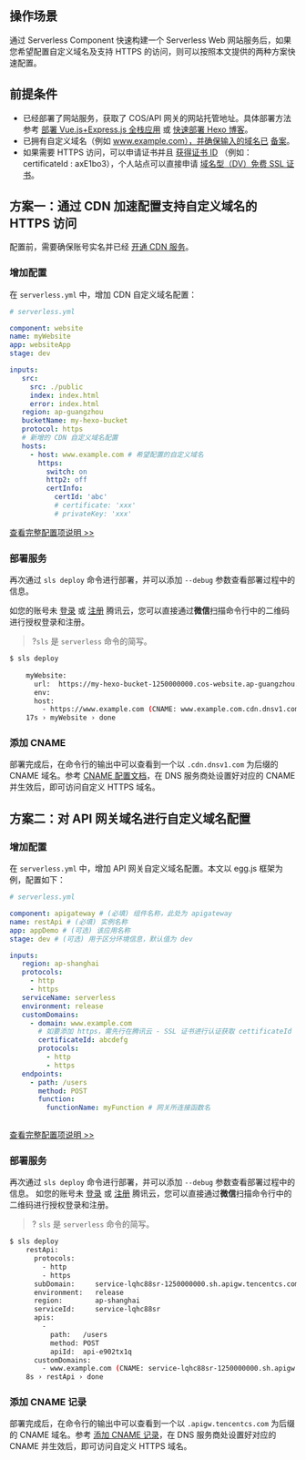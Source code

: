 ## 操作场景
通过 Serverless Component 快速构建一个 Serverless Web 网站服务后，如果您希望配置自定义域名及支持 HTTPS 的访问，则可以按照本文提供的两种方案快速配置。  

## 前提条件
- 已经部署了网站服务，获取了 COS/API 网关的网站托管地址。具体部署方法参考 [部署 Vue.js+Express.js 全栈应用](https://cloud.tencent.com/document/product/1154/39272) 或 [快速部署 Hexo 博客](https://cloud.tencent.com/document/product/1154/40217)。
- 已拥有自定义域名（例如 www.example.com），并确保输入的域名已 [备案](https://cloud.tencent.com/product/ba)。
- 如果需要 HTTPS 访问，可以申请证书并且 [获得证书 ID](https://console.cloud.tencent.com/ssl) （例如：certificateId : axE1bo3），个人站点可以直接申请 [域名型（DV）免费 SSL 证书](https://cloud.tencent.com/document/product/400/8422)。



## 方案一：通过 CDN 加速配置支持自定义域名的 HTTPS 访问
配置前，需要确保账号实名并已经 [开通 CDN 服务](https://console.cloud.tencent.com/cdn)。

### 增加配置

在 `serverless.yml` 中，增加 CDN 自定义域名配置：
```yml         
# serverless.yml

component: website
name: myWebsite
app: websiteApp
stage: dev

inputs:
   src:
     src: ./public
     index: index.html
     error: index.html
   region: ap-guangzhou
   bucketName: my-hexo-bucket
   protocol: https
   # 新增的 CDN 自定义域名配置
   hosts:
     - host: www.example.com # 希望配置的自定义域名
       https:
         switch: on
         http2: off
         certInfo:
           certId: 'abc'
           # certificate: 'xxx'
           # privateKey: 'xxx'

```
[查看完整配置项说明 >>](https://github.com/serverless-components/tencent-website/blob/master/docs/configure.md)

### 部署服务
再次通过 `sls deploy` 命令进行部署，并可以添加 `--debug` 参数查看部署过程中的信息。

如您的账号未 [登录](https://cloud.tencent.com/login) 或 [注册](https://cloud.tencent.com/register) 腾讯云，您可以直接通过**微信**扫描命令行中的二维码进行授权登录和注册。
>?`sls` 是 `serverless` 命令的简写。

```bash
$ sls deploy 
  
    myWebsite: 
      url:  https://my-hexo-bucket-1250000000.cos-website.ap-guangzhou.myqcloud.com
      env: 
      host: 
        - https://www.example.com (CNAME: www.example.com.cdn.dnsv1.com）
    17s › myWebsite › done
```
### 添加 CNAME
部署完成后，在命令行的输出中可以查看到一个以 `.cdn.dnsv1.com` 为后缀的 CNAME 域名。参考 [CNAME 配置文档](https://cloud.tencent.com/document/product/228/3121)，在 DNS 服务商处设置好对应的 CNAME 并生效后，即可访问自定义 HTTPS 域名。

## 方案二：对 API 网关域名进行自定义域名配置
### 增加配置
在 `serverless.yml` 中，增加 API 网关自定义域名配置。本文以 egg.js 框架为例，配置如下：
```yml
# serverless.yml

component: apigateway # (必填) 组件名称，此处为 apigateway
name: restApi # (必填) 实例名称
app: appDemo # (可选) 该应用名称
stage: dev # (可选) 用于区分环境信息，默认值为 dev

inputs:
   region: ap-shanghai
   protocols:
     - http
     - https
   serviceName: serverless
   environment: release
   customDomains:
     - domain: www.example.com
       # 如要添加 https，需先行在腾讯云 - SSL 证书进行认证获取 cettificateId
       certificateId: abcdefg
       protocols:
         - http
         - https
   endpoints:
     - path: /users
       method: POST
       function:
         functionName: myFunction # 网关所连接函数名
        
```
[查看完整配置项说明 >>](https://github.com/serverless-components/tencent-apigateway/blob/master/docs/configure.md)
### 部署服务
再次通过 `sls deploy` 命令进行部署，并可以添加 `--debug` 参数查看部署过程中的信息。
如您的账号未 [登录](https://cloud.tencent.com/login) 或 [注册](https://cloud.tencent.com/register) 腾讯云，您可以直接通过**微信**扫描命令行中的二维码进行授权登录和注册。
>? `sls` 是 `serverless` 命令的简写。

```bash
$ sls deploy 
    restApi: 
      protocols: 
        - http
        - https
      subDomain:     service-lqhc88sr-1250000000.sh.apigw.tencentcs.com
      environment:   release
      region:        ap-shanghai
      serviceId:     service-lqhc88sr
      apis: 
        - 
          path:   /users
          method: POST
          apiId:  api-e902tx1q
      customDomains: 
        - www.example.com (CNAME: service-lqhc88sr-1250000000.sh.apigw.tencentcs.com) 
    8s › restApi › done
```
### 添加 CNAME 记录
部署完成后，在命令行的输出中可以查看到一个以 `.apigw.tencentcs.com` 为后缀的 CNAME 域名。参考 [添加 CNAME 记录](https://cloud.tencent.com/document/product/302/3450)，在 DNS 服务商处设置好对应的 CNAME 并生效后，即可访问自定义 HTTPS 域名。



